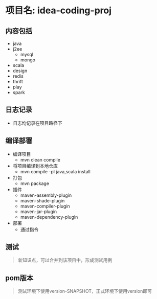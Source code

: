 # 项目名: idea-coding-proj

## 内容包括
- java
- j2ee
  - mysql
  - mongo
- scala
- design
- redis
- thrift
- play
- spark

## 日志记录
- 日志均记录在项目路径下

## 编译部署
- 编译项目
    - mvn clean compile
- 将项目编译到本地仓库
    - mvn compile -pl java,scala install
- 打包
    - mvn package
- 插件
    - maven-assembly-plugin
    - maven-shade-plugin
    - maven-compiler-plugin
    - maven-jar-plugin
    - maven-dependency-plugin
- 部署
    - 通过指令    

## 测试
> 新知识点，可以合并到该项目中，形成测试用例

## pom版本
> 测试环境下使用version-SNAPSHOT，正式环境下使用version即可